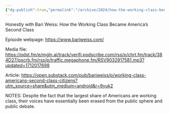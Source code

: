 ```yaml
---
{"dg-publish":true,"permalink":"/archive/2024/how-the-working-class-became-america-s-second-class/","tags":["podcast","ToListen","article"]}
---
```


Honestly with Bari Weiss: How the Working Class Became America’s Second Class

Episode webpage: https://www.bariweiss.com/

Media file: https://pdst.fm/e/mgln.ai/track/verifi.podscribe.com/rss/p/chrt.fm/track/384D27/pscrb.fm/rss/p/traffic.megaphone.fm/RSV9032917581.mp3?updated=1712017698

Article: 
https://open.substack.com/pub/bariweiss/p/working-class-americans-second-class-citizens?utm_source=share&utm_medium=android&r=9yuk2

NOTES:
Despite the fact that the largest share of Americans are working class, their voices have essentially been erased from the public sphere and public debate.

